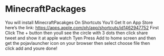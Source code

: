 # MinecraftPackages
You will install MinecraftPacakges On Shortcuts You’ll Get It on App Store here’s the link: https://apps.apple.com/ph/app/shortcuts/id1462947752
First Click The + button then youll see the circle with 3 dots then click share tweet and show it at apple watch Tyen Press Add to home screen and then get the pojavlauncher icon on your browser then select choose file then click add and youre done!
